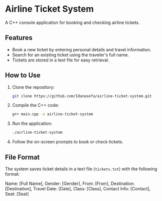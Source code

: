 # Airline Ticket System

A C++ console application for booking and checking airline tickets.

## Features

- Book a new ticket by entering personal details and travel information.
- Search for an existing ticket using the traveler's full name.
- Tickets are stored in a text file for easy retrieval.

## How to Use

1. Clone the repository:
   ```bash
   git clone https://github.com/Idanasefa/airline-ticket-system.git
   ```
2. Compile the C++ code:
   ```bash
   g++ main.cpp -o airline-ticket-system
   ```
3. Run the application:
   ```bash
   ./airline-ticket-system
   ```
4. Follow the on-screen prompts to book or check tickets.

## File Format

The system saves ticket details in a text file (`tickets.txt`) with the following format:

Name: [Full Name], Gender: [Gender], From: [From], Destination: [Destination], Travel Date: [Date], Class: [Class], Contact Info: [Contact], Seat: [Seat]
 
